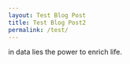 ```yaml
---
layout: Test Blog Post
title: Test Blog Post2
permalink: /test/
---
```


in data lies the power to enrich life.
